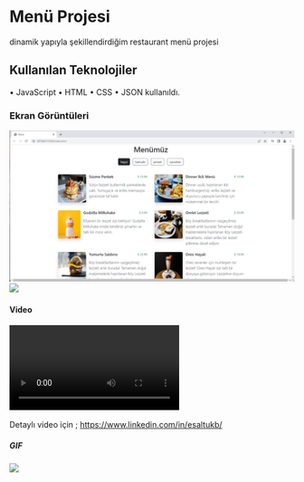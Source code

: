 <h1>Menü Projesi</h1>

dinamik yapıyla şekillendirdiğim restaurant menü projesi

<h2> Kullanılan Teknolojiler</h2>

• JavaScript
• HTML
• CSS
• JSON
kullanıldı.


<h3>Ekran Görüntüleri</h3>

![](images/screens.png)
![](./Ekran%20görüntüsü%202023-07-25%20192539.png)
![]()

<h4> Video </h4>

![](Menü%20-%20Google%20Chrome%202023-07-25%2019-25-59.mp4)

Detaylı video için ;
https://www.linkedin.com/in/esaltukb/

<h5> GIF <h5>

![](menug.gif)
